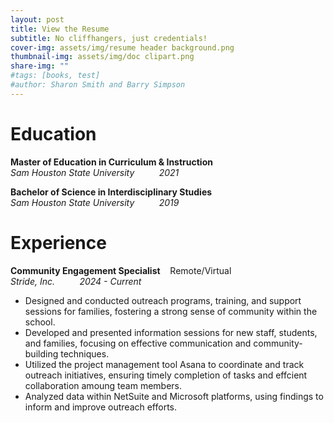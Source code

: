 ```yaml
---
layout: post
title: View the Resume
subtitle: No cliffhangers, just credentials!
cover-img: assets/img/resume header background.png
thumbnail-img: assets/img/doc clipart.png
share-img: ""
#tags: [books, test]
#author: Sharon Smith and Barry Simpson
---
```


# **Education**  

**Master of Education in Curriculum & Instruction** <br>
_Sam Houston State University_ &nbsp;&nbsp;&nbsp;&nbsp;&nbsp;&nbsp;&nbsp;&nbsp;&nbsp;_2021_

**Bachelor of Science in Interdisciplinary Studies** <br>
_Sam Houston State University_ &nbsp;&nbsp;&nbsp;&nbsp;&nbsp;&nbsp;&nbsp;&nbsp;&nbsp;_2019_

# **Experience**  

**Community Engagement Specialist** &nbsp;&nbsp;&nbsp;Remote/Virtual <br>
_Stride, Inc._ &nbsp;&nbsp;&nbsp;&nbsp;&nbsp;&nbsp;&nbsp;&nbsp;&nbsp;_2024 - Current_
* Designed and conducted outreach programs, training, and support sessions for families, fostering a strong sense of community within the school.
* Developed and presented information sessions for new staff, students, and families, focusing on effective communication and community-building techniques.
* Utilized the project management tool Asana to coordinate and track outreach initiatives, ensuring timely completion of tasks and effcient collaboration amoung team members.
* Analyzed data within NetSuite and Microsoft platforms, using findings to inform and improve outreach efforts. 
